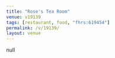 ```yaml
---
title: "Rose's Tea Room"
venue: v19139
tags: [restaurant, food, "fhrs:619454"]
permalink: /v/19139/
layout: venue
---
```

null
